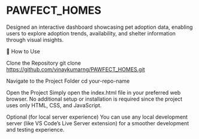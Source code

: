 # PAWFECT_HOMES
Designed an interactive dashboard showcasing pet adoption data, enabling users to explore adoption trends, availability, and shelter information through visual insights.

🚀 How to Use

Clone the Repository
git clone https://github.com/vinaykumarng/PAWFECT_HOMES.git


Navigate to the Project Folder
cd your-repo-name


Open the Project
Simply open the index.html file in your preferred web browser.
No additional setup or installation is required since the project uses only HTML, CSS, and JavaScript.

Optional (for local server experience)
You can use any local development server (like VS Code’s Live Server extension) for a smoother development and testing experience.
